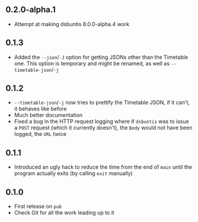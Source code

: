 ## 0.2.0-alpha.1

- Attempt at making dsbuntis 8.0.0-alpha.4 work

## 0.1.3

- Added the `--json`/`-J` option for getting JSONs other than the Timetable one.
This option is temporary and might be renamed, as well as `--timetable-json`/`-j`

## 0.1.2

- `--timetable-json`/`-j` now tries to prettify the Timetable JSON, if it can't,
it behaves like before
- Much better documentation
- Fixed a bug in the HTTP request logging where if `dsbuntis` was to issue a
`POST` request (which it currently doesn't), the `Body` would not have been
logged, the `URL` twice

## 0.1.1

- Introduced an ugly hack to reduce the time from the end of `main` until the
program actually exits (by calling `exit` manually)

## 0.1.0

- First release on `pub`
- Check Git for all the work leading up to it
